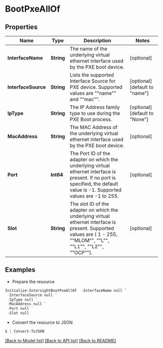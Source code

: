 # BootPxeAllOf
## Properties

Name | Type | Description | Notes
------------ | ------------- | ------------- | -------------
**InterfaceName** | **String** | The name of the underlying virtual ethernet interface used by the PXE boot device. | [optional] 
**InterfaceSource** | **String** | Lists the supported Interface Source for PXE device. Supported values are &quot;&quot;name&quot;&quot; and &quot;&quot;mac&quot;&quot;. | [optional] [default to "name"]
**IpType** | **String** | The IP Address family type to use during the PXE Boot process. | [optional] [default to "None"]
**MacAddress** | **String** | The MAC Address of the underlying virtual ethernet interface used by the PXE boot device. | [optional] 
**Port** | **Int64** | The Port ID of the adapter on which the underlying virtual ethernet interface is present. If no port is specified, the default value is -1. Supported values are -1 to 255. | [optional] 
**Slot** | **String** | The slot ID of the adapter on which the underlying virtual ethernet interface is present. Supported values are ( 1 - 255, &quot;&quot;MLOM&quot;&quot;, &quot;&quot;L&quot;&quot;, &quot;&quot;L1&quot;&quot;, &quot;&quot;L2&quot;&quot;, &quot;&quot;OCP&quot;&quot;). | [optional] 

## Examples

- Prepare the resource
```powershell
Initialize-IntersightBootPxeAllOf  -InterfaceName null `
 -InterfaceSource null `
 -IpType null `
 -MacAddress null `
 -Port null `
 -Slot null
```

- Convert the resource to JSON
```powershell
$ | Convert-ToJSON
```

[[Back to Model list]](../README.md#documentation-for-models) [[Back to API list]](../README.md#documentation-for-api-endpoints) [[Back to README]](../README.md)

